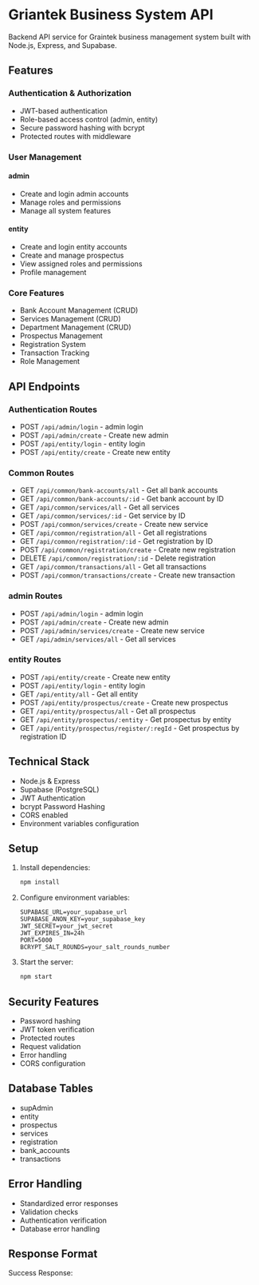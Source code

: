 # Griantek Business System API

Backend API service for Graintek business management system built with Node.js, Express, and Supabase.

## Features

### Authentication & Authorization
- JWT-based authentication
- Role-based access control (admin, entity)
- Secure password hashing with bcrypt
- Protected routes with middleware

### User Management
#### admin
- Create and login admin accounts
- Manage roles and permissions
- Manage all system features

#### entity
- Create and login entity accounts
- Create and manage prospectus
- View assigned roles and permissions
- Profile management

### Core Features
- Bank Account Management (CRUD)
- Services Management (CRUD)
- Department Management (CRUD)
- Prospectus Management
- Registration System
- Transaction Tracking
- Role Management

## API Endpoints

### Authentication Routes
- POST `/api/admin/login` - admin login
- POST `/api/admin/create` - Create new admin
- POST `/api/entity/login` - entity login
- POST `/api/entity/create` - Create new entity

### Common Routes
- GET `/api/common/bank-accounts/all` - Get all bank accounts
- GET `/api/common/bank-accounts/:id` - Get bank account by ID
- GET `/api/common/services/all` - Get all services
- GET `/api/common/services/:id` - Get service by ID
- POST `/api/common/services/create` - Create new service
- GET `/api/common/registration/all` - Get all registrations
- GET `/api/common/registration/:id` - Get registration by ID
- POST `/api/common/registration/create` - Create new registration
- DELETE `/api/common/registration/:id` - Delete registration
- GET `/api/common/transactions/all` - Get all transactions
- POST `/api/common/transactions/create` - Create new transaction

### admin Routes
- POST `/api/admin/login` - admin login
- POST `/api/admin/create` - Create new admin
- POST `/api/admin/services/create` - Create new service
- GET `/api/admin/services/all` - Get all services

### entity Routes
- POST `/api/entity/create` - Create new entity
- POST `/api/entity/login` - entity login
- GET `/api/entity/all` - Get all entity
- POST `/api/entity/prospectus/create` - Create new prospectus
- GET `/api/entity/prospectus/all` - Get all prospectus
- GET `/api/entity/prospectus/:entity` - Get prospectus by entity
- GET `/api/entity/prospectus/register/:regId` - Get prospectus by registration ID

## Technical Stack
- Node.js & Express
- Supabase (PostgreSQL)
- JWT Authentication
- bcrypt Password Hashing
- CORS enabled
- Environment variables configuration

## Setup
1. Install dependencies:
   ```bash
   npm install
   ```

2. Configure environment variables:
   ```env
   SUPABASE_URL=your_supabase_url
   SUPABASE_ANON_KEY=your_supabase_key
   JWT_SECRET=your_jwt_secret
   JWT_EXPIRES_IN=24h
   PORT=5000
   BCRYPT_SALT_ROUNDS=your_salt_rounds_number
   ```

3. Start the server:
   ```bash
   npm start
   ```

## Security Features
- Password hashing
- JWT token verification
- Protected routes
- Request validation
- Error handling
- CORS configuration

## Database Tables
- supAdmin
- entity
- prospectus
- services
- registration
- bank_accounts
- transactions

## Error Handling
- Standardized error responses
- Validation checks
- Authentication verification
- Database error handling

## Response Format
Success Response:
